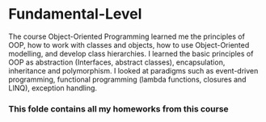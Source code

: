 # Fundamental-Level

The course Object-Oriented Programming learned me the principles of OOP, how to work with classes and objects, 
how to use Object-Oriented modelling, and develop class hierarchies. 
I learned the basic principles of OOP as abstraction (Interfaces, abstract classes), encapsulation, inheritance and polymorphism.
I looked at paradigms such as event-driven programming, functional programming (lambda functions, closures and LINQ), exception handling.

### This folde contains all my homeworks from this course
